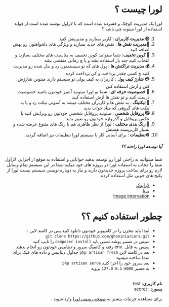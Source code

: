 
<div align="right" dir="rtl">
<h1>لورا چیست ؟</h1>
<p>
لورا یک مدیریت کوچک و فشرده شده است که با لاراول نوشته شده است از فواید استفاده از لورا میتونه چی باشه ؟ 

</p>

 1. <b>😎 مدیریت کاربران </b>: کاربر بسازید و مدیریتش کنید 
 2. <b>👑مدیریت نقش ها </b>: نقش های جدید بسازید و ویژگی های دلخواهتون رو بهش اضافه کنید
 3. <b>💸 کوپن تخفیف</b>: شما میتوانید کوپن تخفیف به مناسبت های مختلف بسازید و انتخاب کنید چند بار استفاده بشه و یا چ زمانی منقضی بشه
 4. <b>💰 مدیریت تراکنش ها </b>: پول های که تو سیستمتون رد و بدل شده رو مدیریت کنید چ کسی چقدر پرداخت و کی پرداخت کرده 
 5. <b>💳 شارژ کیف پول </b>: کاربران یه کیف پولی تو سیستم دارند میتونن شارژش کنن و ازش استفاده کنن
 6. <b>🥘 خصوصیت حرفه ای </b>: شما تو لورا میتونید آشپز خودتون باشید خصوصیت درست کنید و تو نقش ها ازش استفاده کنید
 7. <b>🎫 تیکتینگ </b>: به نقش ها و کاربران مختلف میشه به آسونی تیکت زد  و یا به تیکت های گروهی که میاد جواب بدید
 8. <b>😼 پروفایل شخصی </b>: میتونید پروفایل شخصی خودتون رو ویرایش کنید یا عکس پروفایل و گذرواژه خودتون رو تغییر بدید
 9. <b>🧧 رنگ بندی مختلف </b> :  لورا از نظر ظاهری هم با رنگ های متنوع عرضه شده و بسیار کاربرپسند هستش 
 10. <b>⚙️تنظیمات </b> : برای آسانی کار با سیستم لورا تنظیمات نیز اضافه گردید. 

<h5>آیا توسعه لورا راحته ؟؟</h5>
<p>
شما میتوانید به راحتی لورا رو توسعه بدهید خوانایی و استفاده به موقع از اجزایی لاراول شما را مجاب به استفاده لورا در پروژه های خود میکند 
شما در این سیستم تمام وسایل لازم رو برای ساخت پروژه جدیدتون دارید و نیاز به دوباره نویسی سیستم نیست 
لورا  از پکیج های خوبی مثل  استفاده کرده 

 - <a href="https://github.com/larabook/gateway">لارابوک</a>
 - <a href="https://github.com/hekmatinasser/verta">ورتا</a>
 - <a href="http://image.intervention.io/">Image intervation</a>
</p> 

<h1>چطور استفاده کنیم ؟؟</h1>
<p>

 - ابتدا باید مخزن را در کامپیوتر خودتون دانلود کنید پس در کامند لاین : 
 - `git clone https://github.com/ghaninia/Lora.git`
 - سپس در مسیر پوشه نصبی باید `composer install` را تایپ کنید
 - سپس به فایل .env رفته و کانفیگ سرور و دیتابیس خودتون رو انجام بدهید 
 - بعد در کامند لاین `php artisan fresh` جداول دیتابیس و داده های فیک برای شما ساخته میشود
 -  بعد سرور خود را اجرا کنید `php artisan serve` 
 - به مسیر `127.0.0.1:8000` بروید  
<br />
<b>نام کاربری</b>: test  
<br />
<b>پسورد </b>: secret
</p>

برای مشاهده جزئیات بیشتر به <a href="http://ghaninia.ir/posts/17">صفحه رسمی لورا</a> وارد شوید .


